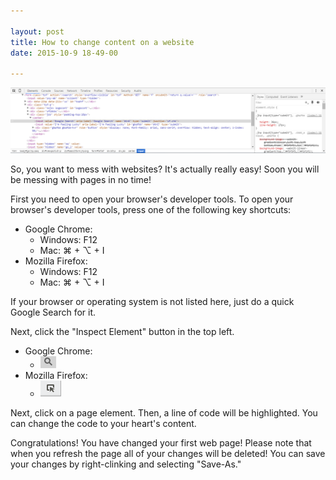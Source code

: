 ```yaml
---

layout: post
title: How to change content on a website
date: 2015-10-9 18-49-00

---
```


![Chrome Developer Tools](/img/DevTools.PNG)

So, you want to mess with websites? It's actually really easy!
Soon you will be messing with pages in no time!

First you need to open your browser's developer tools. To open your browser's developer tools, press one of the following key shortcuts:

* Google Chrome:
    * Windows: F12
    * Mac: &#8984; + &#8997; + I
* Mozilla Firefox:
    * Windows: F12
    * Mac: &#8984; + &#8997; + I
    
If your browser or operating system is not listed here, just do a quick Google Search for it.

Next, click the "Inspect Element" button in the top left.

* Google Chrome:
    * ![Chrome Inspect Element Icon](/img/chrome-inspect-icon.png)
* Mozilla Firefox:
    * ![Firefox Inspect Element Icon](/img/firefox-inspect-icon.PNG)
    
Next, click on a page element. Then, a line of code will be highlighted.
You can change the code to your heart's content.

Congratulations! You have changed your first web page!
Please note that when you refresh the page all of your changes will be deleted!
You can save your changes by right-clinking and selecting "Save-As."
